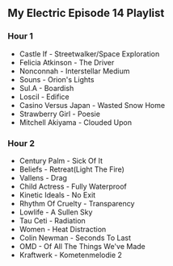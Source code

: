 ## My Electric Episode 14 Playlist

### Hour 1
* Castle If - Streetwalker/Space Exploration
* Felicia Atkinson - The Driver
* Nonconnah - Interstellar Medium
* Souns - Orion's Lights
* Sul.A - Boardish
* Loscil - Edifice
* Casino Versus Japan - Wasted Snow Home
* Strawberry Girl - Poesie
* Mitchell Akiyama - Clouded Upon

### Hour 2
* Century Palm - Sick Of It
* Beliefs - Retreat(Light The Fire)
* Vallens - Drag
* Child Actress - Fully Waterproof
* Kinetic Ideals - No Exit
* Rhythm Of Cruelty - Transparency
* Lowlife - A Sullen Sky
* Tau Ceti - Radiation
* Women - Heat Distraction
* Colin Newman - Seconds To Last
* OMD - Of All The Things We've Made
* Kraftwerk - Kometenmelodie 2
